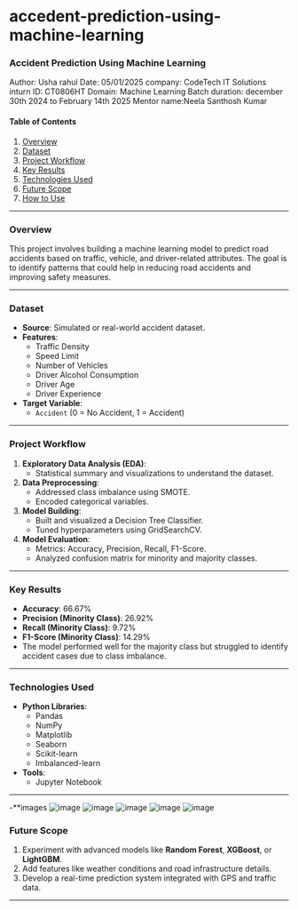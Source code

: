 # accedent-prediction-using-machine-learning
### **Accident Prediction Using Machine Learning**
Author: Usha rahul
Date: 05/01/2025
company: CodeTech IT Solutions
inturn ID: CT0806HT
Domain: Machine Learning
Batch duration: december 30th 2024 to February 14th 2025
Mentor name:Neela Santhosh Kumar
#### **Table of Contents**
1. [Overview](#overview)
2. [Dataset](#dataset)
3. [Project Workflow](#project-workflow)
4. [Key Results](#key-results)
5. [Technologies Used](#technologies-used)
6. [Future Scope](#future-scope)
7. [How to Use](#how-to-use)

---

### **Overview**
This project involves building a machine learning model to predict road accidents based on traffic, vehicle, and driver-related attributes. The goal is to identify patterns that could help in reducing road accidents and improving safety measures.

---

### **Dataset**
- **Source**: Simulated or real-world accident dataset.
- **Features**:
  - Traffic Density
  - Speed Limit
  - Number of Vehicles
  - Driver Alcohol Consumption
  - Driver Age
  - Driver Experience
- **Target Variable**: 
  - `Accident` (0 = No Accident, 1 = Accident)

---

### **Project Workflow**
1. **Exploratory Data Analysis (EDA)**:
   - Statistical summary and visualizations to understand the dataset.
2. **Data Preprocessing**:
   - Addressed class imbalance using SMOTE.
   - Encoded categorical variables.
3. **Model Building**:
   - Built and visualized a Decision Tree Classifier.
   - Tuned hyperparameters using GridSearchCV.
4. **Model Evaluation**:
   - Metrics: Accuracy, Precision, Recall, F1-Score.
   - Analyzed confusion matrix for minority and majority classes.

---

### **Key Results**
- **Accuracy**: 66.67%
- **Precision (Minority Class)**: 26.92%
- **Recall (Minority Class)**: 9.72%
- **F1-Score (Minority Class)**: 14.29%
- The model performed well for the majority class but struggled to identify accident cases due to class imbalance.

---

### **Technologies Used**
- **Python Libraries**:
  - Pandas
  - NumPy
  - Matplotlib
  - Seaborn
  - Scikit-learn
  - Imbalanced-learn
- **Tools**:
  - Jupyter Notebook
  
---
-**images
![image](https://github.com/user-attachments/assets/32173f77-0589-42be-95a6-73d7d0b85273)
![image](https://github.com/user-attachments/assets/6b1bbdac-35d2-4d57-91b2-cc4f2e3334a0)
![image](https://github.com/user-attachments/assets/9b122b78-6e8b-4b88-911f-bf2187b4d2ae)
![image](https://github.com/user-attachments/assets/690d62b9-aa11-4e58-b903-f53ea7b50826)
![image](https://github.com/user-attachments/assets/c9e37cc9-176e-4487-8f09-11a5a7cea567)


### **Future Scope**
1. Experiment with advanced models like **Random Forest**, **XGBoost**, or **LightGBM**.
2. Add features like weather conditions and road infrastructure details.
3. Develop a real-time prediction system integrated with GPS and traffic data.

---


